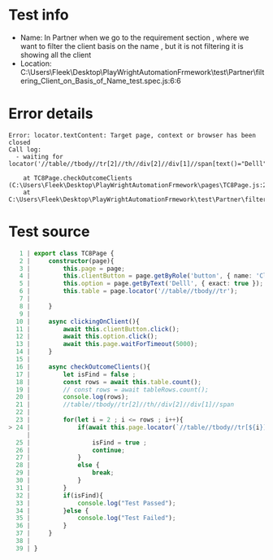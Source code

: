 # Test info

- Name: In Partner when we go to the requirement section , where we want to filter the client basis on the name , but it is not filtering it is showing all the client 
- Location: C:\Users\Fleek\Desktop\PlayWrightAutomationFrmework\test\Partner\filtering_Client_on_Basis_of_Name_test.spec.js:6:6

# Error details

```
Error: locator.textContent: Target page, context or browser has been closed
Call log:
  - waiting for locator('//table//tbody//tr[2]//th//div[2]//div[1]//span[text()="Delll"]')

    at TC8Page.checkOutcomeClients (C:\Users\Fleek\Desktop\PlayWrightAutomationFrmework\pages\TC8Page.js:24:110)
    at C:\Users\Fleek\Desktop\PlayWrightAutomationFrmework\test\Partner\filtering_Client_on_Basis_of_Name_test.spec.js:16:5
```

# Test source

```ts
   1 | export class TC8Page {
   2 |     constructor(page){
   3 |         this.page = page; 
   4 |         this.clientButton = page.getByRole('button', { name: 'Client', exact: true });
   5 |         this.option = page.getByText('Delll', { exact: true });
   6 |         this.table = page.locator('//table//tbody//tr');
   7 |
   8 |     }
   9 |
  10 |     async clickingOnClient(){
  11 |         await this.clientButton.click();
  12 |         await this.option.click();
  13 |         await this.page.waitForTimeout(5000);
  14 |     }
  15 |
  16 |     async checkOutcomeClients(){
  17 |         let isFind = false ;  
  18 |         const rows = await this.table.count();
  19 |         // const rows = await tableRows.count();
  20 |         console.log(rows);
  21 |         //table//tbody//tr[2]//th//div[2]//div[1]//span
  22 |
  23 |         for(let i = 2 ; i <= rows ; i++){
> 24 |             if(await this.page.locator(`//table//tbody//tr[${i}]//th//div[2]//div[1]//span[text()="Delll"]`).textContent() == 'Delll'){
     |                                                                                                              ^ Error: locator.textContent: Target page, context or browser has been closed
  25 |                 isFind = true ; 
  26 |                 continue;
  27 |             }
  28 |             else {
  29 |                 break;
  30 |             }
  31 |         }
  32 |         if(isFind){ 
  33 |             console.log("Test Passed");
  34 |         }else {
  35 |             console.log("Test Failed");
  36 |         }
  37 |     }
  38 |
  39 | }
```